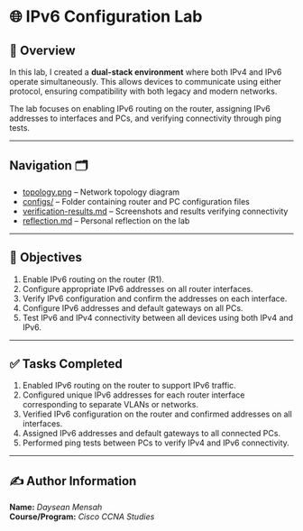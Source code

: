 # 🌐 IPv6 Configuration Lab

## 🧩 Overview
In this lab, I created a **dual-stack environment** where both IPv4 and IPv6 operate simultaneously. This allows devices to communicate using either protocol, ensuring compatibility with both legacy and modern networks.

The lab focuses on enabling IPv6 routing on the router, assigning IPv6 addresses to interfaces and PCs, and verifying connectivity through ping tests.

---

## Navigation 🗂️

- [topology.png](./topology.png) – Network topology diagram  
- [configs/](./configs) – Folder containing router and PC configuration files  
- [verification-results.md](./verification-results.md) – Screenshots and results verifying connectivity  
- [reflection.md](./reflection.md) – Personal reflection on the lab  

---


## 🧠 Objectives
1. Enable IPv6 routing on the router (R1).  
2. Configure appropriate IPv6 addresses on all router interfaces.  
3. Verify IPv6 configuration and confirm the addresses on each interface.  
4. Configure IPv6 addresses and default gateways on all PCs.  
5. Test IPv6 and IPv4 connectivity between all devices using both IPv4 and IPv6.

---

## ✅ Tasks Completed
1. Enabled IPv6 routing on the router to support IPv6 traffic.  
2. Configured unique IPv6 addresses for each router interface corresponding to separate VLANs or networks.  
3. Verified IPv6 configuration on the router and confirmed addresses on all interfaces.  
4. Assigned IPv6 addresses and default gateways to all connected PCs.  
5. Performed ping tests between PCs to verify IPv4 and IPv6 connectivity.  

---

## ✍️ Author Information

**Name:** *Daysean Mensah*  
**Course/Program:** *Cisco CCNA Studies*  
